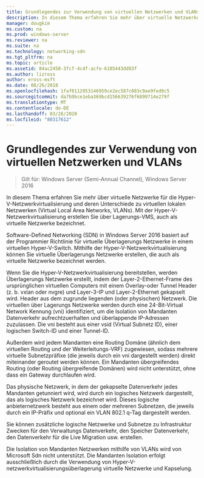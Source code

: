 ```yaml
---
title: Grundlegendes zur Verwendung von virtuellen Netzwerken und VLANs
description: In diesem Thema erfahren Sie mehr über virtuelle Netzwerke für die Hyper-V-Netzwerkvirtualisierung und deren Unterschiede zu virtuellen lokalen Netzwerken (Virtual Local Area Networks, VLANs). Mit der Hyper-V-Netzwerkvirtualisierung erstellen Sie über Lagerungs-VMS, auch als virtuelle Netzwerke bezeichnet.
manager: dougkim
ms.custom: na
ms.prod: windows-server
ms.reviewer: na
ms.suite: na
ms.technology: networking-sdn
ms.tgt_pltfrm: na
ms.topic: article
ms.assetid: 84ac2458-3fcf-4c4f-acfe-6105443dd83f
ms.author: lizross
author: eross-msft
ms.date: 08/26/2018
ms.openlocfilehash: 1faf0112953146959ce2ec587c083c9ae9fed9c5
ms.sourcegitcommit: da7b9bce1eba369bcd156639276f6899714e279f
ms.translationtype: MT
ms.contentlocale: de-DE
ms.lasthandoff: 03/26/2020
ms.locfileid: "80317612"
---
```

# <a name="understand-the-usage-of-virtual-networks-and-vlans"></a>Grundlegendes zur Verwendung von virtuellen Netzwerken und VLANs

>Gilt für: Windows Server (Semi-Annual Channel), Windows Server 2016

In diesem Thema erfahren Sie mehr über virtuelle Netzwerke für die Hyper-V-Netzwerkvirtualisierung und deren Unterschiede zu virtuellen lokalen Netzwerken (Virtual Local Area Networks, VLANs). Mit der Hyper-V-Netzwerkvirtualisierung erstellen Sie über Lagerungs-VMS, auch als virtuelle Netzwerke bezeichnet.



  
Software-Defined Networking (SDN) in Windows Server 2016 basiert auf der Programmier Richtlinie für virtuelle Überlagerungs Netzwerke in einem virtuellen Hyper-V-Switch. Mithilfe der Hyper-V-Netzwerkvirtualisierung können Sie virtuelle Überlagerungs Netzwerke erstellen, die auch als virtuelle Netzwerke bezeichnet werden. 
  
Wenn Sie die Hyper-V-Netzwerkvirtualisierung bereitstellen, werden Überlagerungs Netzwerke erstellt, indem der Layer-2-Ethernet-Frame des ursprünglichen virtuellen Computers mit einem Overlay-oder Tunnel Header (z. b. vxlan oder nvgre) und Layer-3-IP und Layer-2-Ethernet gekapselt wird. Header aus dem zugrunde liegenden (oder physischen) Netzwerk. Die virtuellen über Lagerungs Netzwerke werden durch eine 24-Bit-Virtual Network Kennung (vni) identifiziert, um die Isolation von Mandanten Datenverkehr aufrechtzuerhalten und überlappende IP-Adressen zuzulassen. Die vni besteht aus einer vsid (Virtual Subnetz ID), einer logischen Switch-ID und einer Tunnel-ID.  
  
Außerdem wird jedem Mandanten eine Routing Domäne (ähnlich dem virtuellen Routing und der Weiterleitungs-VRF) zugewiesen, sodass mehrere virtuelle Subnetzpräfixe (die jeweils durch ein vni dargestellt werden) direkt miteinander geroutet werden können. Ein Mandanten übergreifendes Routing (oder Routing übergreifende Domänen) wird nicht unterstützt, ohne dass ein Gateway durchlaufen wird.   
  
Das physische Netzwerk, in dem der gekapselte Datenverkehr jedes Mandanten getunniert wird, wird durch ein logisches Netzwerk dargestellt, das als logisches Netzwerk bezeichnet wird. Dieses logische anbieternetzwerk besteht aus einem oder mehreren Subnetzen, die jeweils durch ein IP-Präfix und optional ein VLAN 802.1 q-Tag dargestellt werden.  
  
Sie können zusätzliche logische Netzwerke und Subnetze zu Infrastruktur Zwecken für den Verwaltungs Datenverkehr, den Speicher Datenverkehr, den Datenverkehr für die Live Migration usw. erstellen.  
  
Die Isolation von Mandanten Netzwerken mithilfe von VLANs wird von Microsoft Sdn nicht unterstützt. Die Mandanten Isolation erfolgt ausschließlich durch die Verwendung von Hyper-V-netzwerkvirtualisierungsüberlagerung virtuelle Netzwerke und Kapselung. 


